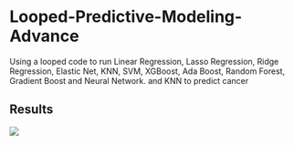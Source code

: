 # Looped-Predictive-Modeling-Advance
Using a looped code to run Linear Regression, Lasso Regression, Ridge Regression, Elastic Net, KNN, SVM, XGBoost, Ada Boost, Random Forest, Gradient Boost and Neural Network. and KNN to predict cancer


## Results
![](https://github.umn.edu/MITTA098/Looped-Predictive-Modeling-Advance/blob/master/Result_ML_Adv.png)
